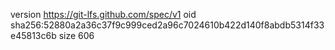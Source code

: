 version https://git-lfs.github.com/spec/v1
oid sha256:52880a2a36c37f9c999ced2a96c7024610b422d140f8abdb5314f33e45813c6b
size 606
